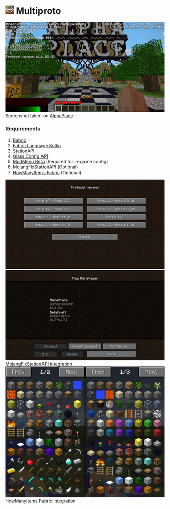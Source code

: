 # ![Multiproto](img/icon_27x27.png) Multiproto

![Screenshot](img/screenshot.png)
Screenshot taken on [AlphaPlace](https://alphaplace.net)

### Requirements

1. [Babric](https://babric.github.io/)
2. [Fabric Language Kotlin](https://modrinth.com/mod/fabric-language-kotlin)
3. [StationAPI](https://modrinth.com/mod/stationapi)
4. [Glass Config API](https://modrinth.com/mod/glass-config-api)
5. [ModMenu Beta](https://modrinth.com/mod/modmenu-beta) (Required for in-game config)
6. [MojangFixStationAPI](https://modrinth.com/mod/mojangfix-stationapi-edition) (Optional)
7. [HowManyItems Fabric](https://modrinth.com/mod/howmanyitems-fabric) (Optional)

![Version List](img/version_list.png)
![Server List](img/server_list.png)
MojangFixStationAPI integration
![Beta 1.0 item list VS Beta 1.7 item list](img/item_list.png)
HowManyItems Fabric integration
